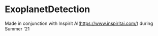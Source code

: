 # ExoplanetDetection
Made in conjunction with Inspirit AI(https://www.inspiritai.com/) during Summer '21
